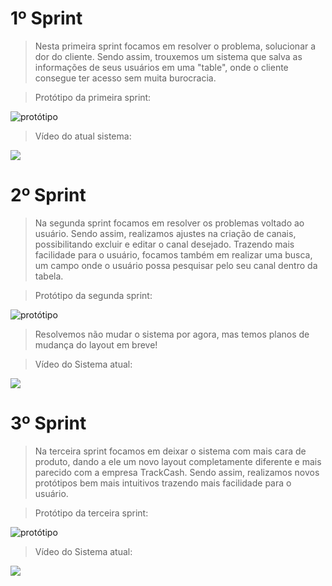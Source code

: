 # 1º Sprint
> Nesta primeira sprint focamos em resolver o problema, solucionar a dor do cliente. Sendo assim, trouxemos um sistema que salva as informações de seus usuários em uma "table", onde o cliente consegue ter acesso sem muita burocracia. 

> Protótipo da primeira sprint:

 <img src = "https://github.com/TechForce-ADS/Projeto_API_TrackCash/tree/main/imagens/prototipo#prot%C3%B3tipo-1%C2%BA-e-2%C2%BA-sprint" alt="protótipo" >

 > Vídeo do atual sistema: 

 <p align="">
  <img src="https://github.com/TechForce-ADS/Projeto_API_TrackCash/blob/main/imagens/prototipo/API.gif">
</p>
 

# 2º Sprint
> Na segunda sprint focamos em resolver os problemas voltado ao usuário. Sendo assim, realizamos ajustes na criação de canais, possibilitando excluir e editar o canal desejado. Trazendo mais facilidade para o usuário, focamos também em realizar uma busca, um campo onde o usuário possa pesquisar pelo seu canal dentro da tabela. 

> Protótipo da segunda sprint:

 <img src = "https://github.com/TechForce-ADS/Projeto_API_TrackCash/tree/main/imagens/prototipo#prot%C3%B3tipo-1%C2%BA-e-2%C2%BA-sprint" alt="protótipo" >

 > Resolvemos não mudar o sistema por agora, mas temos planos de mudança do layout em breve!

 > Vídeo do Sistema atual: 

 <p align="">
  <img src="https://github.com/TechForce-ADS/Projeto_API_TrackCash/blob/main/imagens/prototipo/Api2ºSEM-Video.gif">
</p>

# 3º Sprint
> Na terceira sprint focamos em deixar o sistema com mais cara de produto, dando a ele um novo layout completamente diferente e mais parecido com a empresa TrackCash. Sendo assim, realizamos novos protótipos bem mais intuitivos trazendo mais facilidade para o usuário. 

> Protótipo da terceira sprint:

 <img src = "https://github.com/TechForce-ADS/Projeto_API_TrackCash/tree/main/imagens/prototipo#prot%C3%B3tipo-3%C2%BA-e-4%C2%BA-sprint" alt="protótipo" >

 > Vídeo do Sistema atual: 

 <p align="">
  <img src="https://github.com/TechForce-ADS/Projeto_API_TrackCash/blob/main/imagens/prototipo/Api2ºSEM-Video.gif">
</p>
 

 

